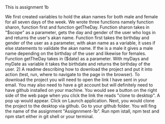 This is assignment 1b  

We first created variables to hold the akan names for both male and female for all seven days of the week.
 We wrote three functions namely function sharon, function first and function getTheDay.
 Function sharon takes in "$scope" as a parameter, gets the day and gender of the user who logs in and returns the user's akan name.
 Function first takes the birthday and gender of the user as a parameter, with akan name as a variable, it uses if else statements to validate the akan name. If the is a male it gives a male name depending on the birthday of the user and likewise for females.
 Function getTheDay takes in ($date) as a parameter. With myDays and myDate as variable it takes the birthdate and returns the birthday of the user.
 2) A readme describing how to download the project and put it into action (test, run, where to navigate to the page in the browser).
 To download the project you will need to open the link I have sent in your email. You may also need to have a git account but will definitely need to have github installed on your machine. You would see a button on the right side of the web page when you click the link the reads "clone to desktop".
 A pop up would appear. Click on Launch application. Next, you would clone the project to the desktop via github. Go to your github folder. You will fing the name of the assignment "Assignnment-1b". Run npm istall, npm test and npm start either in git shell or your terminal.